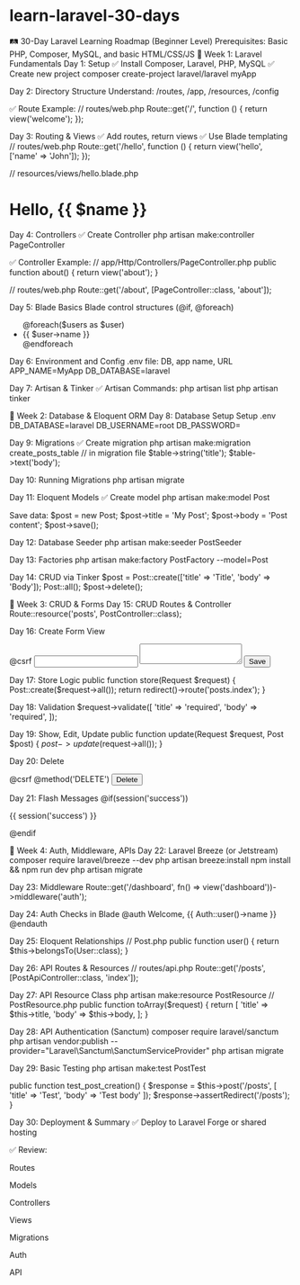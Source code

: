 # learn-laravel-30-days

🛤️ 30-Day Laravel Learning Roadmap (Beginner Level)
Prerequisites: Basic PHP, Composer, MySQL, and basic HTML/CSS/JS
🔰 Week 1: Laravel Fundamentals
Day 1: Setup
✅ Install Composer, Laravel, PHP, MySQL
✅ Create new project
composer create-project laravel/laravel myApp

Day 2: Directory Structure
Understand: /routes, /app, /resources, /config

✅ Route Example:
// routes/web.php
Route::get('/', function () {
    return view('welcome');
});

Day 3: Routing & Views
✅ Add routes, return views
✅ Use Blade templating
// routes/web.php
Route::get('/hello', function () {
    return view('hello', ['name' => 'John']);
});

// resources/views/hello.blade.php
<h1>Hello, {{ $name }}</h1>

Day 4: Controllers
✅ Create Controller
php artisan make:controller PageController

✅ Controller Example:
// app/Http/Controllers/PageController.php
public function about() {
    return view('about');
}

// routes/web.php
Route::get('/about', [PageController::class, 'about']);

Day 5: Blade Basics
Blade control structures (@if, @foreach)
<ul>
@foreach($users as $user)
    <li>{{ $user->name }}</li>
@endforeach
</ul>


Day 6: Environment and Config
.env file: DB, app name, URL
APP_NAME=MyApp
DB_DATABASE=laravel

Day 7: Artisan & Tinker
✅ Artisan Commands:
php artisan list
php artisan tinker

🚀 Week 2: Database & Eloquent ORM
Day 8: Database Setup
Setup .env
DB_DATABASE=laravel
DB_USERNAME=root
DB_PASSWORD=

Day 9: Migrations
✅ Create migration
php artisan make:migration create_posts_table
// in migration file
$table->string('title');
$table->text('body');

Day 10: Running Migrations
php artisan migrate

Day 11: Eloquent Models
✅ Create model
php artisan make:model Post

Save data:
$post = new Post;
$post->title = 'My Post';
$post->body = 'Post content';
$post->save();

Day 12: Database Seeder
php artisan make:seeder PostSeeder

Day 13: Factories
php artisan make:factory PostFactory --model=Post

Day 14: CRUD via Tinker
$post = Post::create(['title' => 'Title', 'body' => 'Body']);
Post::all();
$post->delete();


🧰 Week 3: CRUD & Forms
Day 15: CRUD Routes & Controller
Route::resource('posts', PostController::class);

Day 16: Create Form View
<form method="POST" action="{{ route('posts.store') }}">
    @csrf
    <input type="text" name="title">
    <textarea name="body"></textarea>
    <button type="submit">Save</button>
</form>

Day 17: Store Logic
public function store(Request $request) {
    Post::create($request->all());
    return redirect()->route('posts.index');
}

Day 18: Validation
$request->validate([
    'title' => 'required',
    'body' => 'required',
]);

Day 19: Show, Edit, Update
public function update(Request $request, Post $post) {
    $post->update($request->all());
}

Day 20: Delete
<form action="{{ route('posts.destroy', $post) }}" method="POST">
    @csrf
    @method('DELETE')
    <button>Delete</button>
</form>

Day 21: Flash Messages
@if(session('success'))
    <p>{{ session('success') }}</p>
@endif

🔐 Week 4: Auth, Middleware, APIs
Day 22: Laravel Breeze (or Jetstream)
composer require laravel/breeze --dev
php artisan breeze:install
npm install && npm run dev
php artisan migrate

Day 23: Middleware
Route::get('/dashboard', fn() => view('dashboard'))->middleware('auth');

Day 24: Auth Checks in Blade
@auth
    Welcome, {{ Auth::user()->name }}
@endauth

Day 25: Eloquent Relationships
// Post.php
public function user() {
    return $this->belongsTo(User::class);
}

Day 26: API Routes & Resources
// routes/api.php
Route::get('/posts', [PostApiController::class, 'index']);

Day 27: API Resource Class
php artisan make:resource PostResource
// PostResource.php
public function toArray($request) {
    return [
        'title' => $this->title,
        'body' => $this->body,
    ];
}

Day 28: API Authentication (Sanctum)
composer require laravel/sanctum
php artisan vendor:publish --provider="Laravel\Sanctum\SanctumServiceProvider"
php artisan migrate


Day 29: Basic Testing
php artisan make:test PostTest

public function test_post_creation() {
    $response = $this->post('/posts', [
        'title' => 'Test',
        'body' => 'Test body'
    ]);
    $response->assertRedirect('/posts');
}




Day 30: Deployment & Summary
✅ Deploy to Laravel Forge or shared hosting

✅ Review:

Routes

Models

Controllers

Views

Migrations

Auth

API






